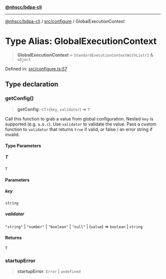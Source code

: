 [**@nhscc/bdpa-cli**](../../../README.md)

***

[@nhscc/bdpa-cli](../../../README.md) / [src/configure](../README.md) / GlobalExecutionContext

# Type Alias: GlobalExecutionContext

> **GlobalExecutionContext** = `StandardExecutionContextWithListr2` & `object`

Defined in: [src/configure.ts:57](https://github.com/nhscc/bdpa-cli/blob/c8a325cdd3d6bbbd34604fbd2249eb233fe4776a/src/configure.ts#L57)

## Type declaration

### getConfig()

> **getConfig**: \<`T`\>(`key`, `validator`) => `T`

Call this function to grab a value from global configuration. Nested `key`
is supported (e.g. `a.b.c`). Use `validator` to validate the value. Pass a
custom function to `validator` that returns `true` if valid, or false / an
error string if invalid.

#### Type Parameters

##### T

`T`

#### Parameters

##### key

`string`

##### validator

`"string"` | `"number"` | `"boolean"` | `"null"` | (`value`) => `boolean` \| `string`

#### Returns

`T`

### startupError

> **startupError**: `Error` \| `undefined`
